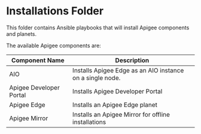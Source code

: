 # Installations Folder 

This folder contains Ansible playbooks that will install Apigee components and planets.

The available Apigee components are: 

| Component Name | Description | 
|--- | --- |
| AIO |  Installs Apigee Edge as an AIO instance on a single node. |
| Apigee Developer Portal | Installs Apigee Developer Portal |
| Apigee Edge | Installs an Apigee Edge planet |
| Apigee Mirror | Installs an Apigee Mirror for offline installations |

